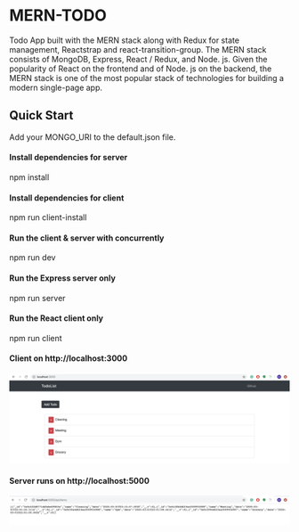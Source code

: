# MERN-TODO

Todo App built with the MERN stack along with Redux for state management, Reactstrap and react-transition-group. The MERN stack consists of MongoDB, Express, React / Redux, and Node. js. Given the popularity of React on the frontend and of Node. js on the backend, the MERN stack is one of the most popular stack of technologies for building a modern single-page app.

## Quick Start
Add your MONGO_URI to the default.json file. 
#### Install dependencies for server
npm install

#### Install dependencies for client
npm run client-install

#### Run the client & server with concurrently
npm run dev

#### Run the Express server only
npm run server

#### Run the React client only
npm run client

#### Client on http://localhost:3000

![Run Python Script](https://github.com/MishiCodes/MERN-TODO/blob/master/Screenshot%202020-03-02%20at%2000.53.31.png)

#### Server runs on http://localhost:5000
![Run Python Script](https://github.com/MishiCodes/MERN-TODO/blob/master/Screenshot%202020-03-02%20at%2000.36.51.png)
